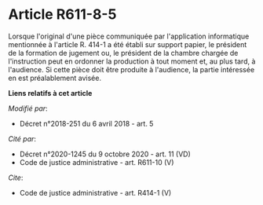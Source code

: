 # Article R611-8-5

Lorsque l'original d'une pièce communiquée par l'application informatique mentionnée à l'article R. 414-1 a été établi sur
support papier, le président de la formation de jugement ou, le président de la chambre chargée de l'instruction peut en
ordonner la production à tout moment et, au plus tard, à l'audience. Si cette pièce doit être produite à l'audience, la
partie intéressée en est préalablement avisée.

**Liens relatifs à cet article**

_Modifié par_:

  - Décret n°2018-251 du 6 avril 2018 - art. 5

_Cité par_:

  - Décret n°2020-1245 du 9 octobre 2020 - art. 11 (VD)
  - Code de justice administrative - art. R611-10 (V)

_Cite_:

  - Code de justice administrative - art. R414-1 (V)

